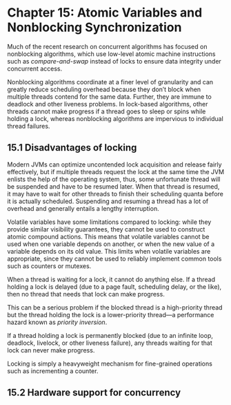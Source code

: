 # Chapter 15: Atomic Variables and Nonblocking Synchronization

Much of the recent research on concurrent algorithms has focused on nonblocking algorithms, which use low-level atomic machine instructions such as _compare-and-swap_ instead of locks to ensure data integrity under concurrent access.

Nonblocking algorithms coordinate at a finer level of granularity and can greatly reduce scheduling overhead because they don’t block when multiple threads contend for the same data. Further, they are immune to deadlock and other liveness problems. In lock-based algorithms, other threads cannot make progress if a thread goes to sleep or spins while holding a lock, whereas nonblocking algorithms are impervious to individual thread failures.

## 15.1 Disadvantages of locking

Modern JVMs can optimize uncontended lock acquisition and release fairly effectively, but if multiple threads request the lock at the same time the JVM enlists the help of the operating system, thus, some unfortunate thread will be suspended and have to be resumed later. When that thread is resumed, it may have to wait for other threads to finish their scheduling quanta before it is actually scheduled. Suspending and resuming a thread has a lot of overhead and generally entails a lengthy interruption.

Volatile variables have some limitations compared to locking: while they provide similar visibility guarantees, they cannot be used to construct atomic compound actions. This means that volatile variables cannot be used when one variable depends on another, or when the new value of a variable depends on its old value. This limits when volatile variables are appropriate, since they cannot be used to reliably implement common tools such as counters or mutexes.

When a thread is waiting for a lock, it cannot do anything else. If a thread holding a lock is delayed (due to a page fault, scheduling delay, or the like), then no thread that needs that lock can make progress.

This can be a serious problem if the blocked thread is a high-priority thread but the thread holding the lock is a lower-priority thread—a performance hazard known as _priority inversion_.

If a thread holding a lock is permanently blocked (due to an infinite loop, deadlock, livelock, or other liveness failure), any threads waiting for that lock can never make progress.

Locking is simply a heavyweight mechanism for fine-grained operations such as incrementing a counter.

## 15.2 Hardware support for concurrency
